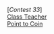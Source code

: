[*Contest 33*]<br/>
[Class Teacher](https://www.codingninjas.com/codestudio/contests/codestudio-beginner-contest-33/7906377/problems/24919?leftPanelTab=0)<br/>
[Point to Coin](https://www.codingninjas.com/codestudio/contests/codestudio-beginner-contest-33/7906377/problems/23441)<br/>
